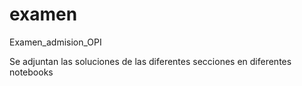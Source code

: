 # examen
Examen_admision_OPI


Se adjuntan las soluciones de las diferentes secciones en diferentes notebooks
